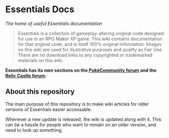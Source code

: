 # Essentials Docs

*The home of useful Essentials documentation*

> Essentials is a collection of gameplay-altering original code designed for use in an RPG Maker XP game. This wiki contains documentation for that original code, and is itself 100% original information. Images on this wiki are used for illustrative purposes and qualify as Fair Use. There are no download links to any copyrighted or trademarked materials on this wiki.


**Essentials has its own sections on the [PokéCommunity forum](http://www.pokecommunity.com/forumdisplay.php?f=244) and the [Relic Castle forum](https://reliccastle.com/forum/15/).**


## About this repository

The main purpose of this repository is to make wiki articles for older versions of Essentials easier accessable.

Whenever a new update is released, the wiki is updated along with it. This can be a hassle for people who want to remain on an older version, and need to look up something.